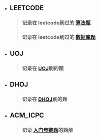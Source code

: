 * ## LEETCODE
    > ### 记录在 leetcode刷过的 [算法题](https://github.com/maoqifan1/leetcode/tree/master/题解)
    > ### 记录在 leetcode刷过的 [数据库题](https://github.com/maoqifan1/leetcode/tree/master/数据库题解)

* ## UOJ
    > ### 记录在 [UOJ](https://github.com/maoqifan1/leetcode/tree/master/UOJ)刷的题

* ## DHOJ
    > ### 记录在 [DHOJ](https://github.com/maoqifan1/leetcode/tree/master/DHOJ)刷的题

* ## ACM_ICPC
    > ### 记录 [入门竞赛题](https://github.com/maoqifan1/leetcode/tree/master/acm_icpc)的题解
